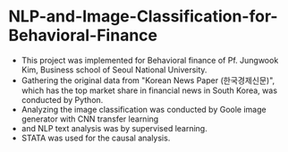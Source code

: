# NLP-and-Image-Classification-for-Behavioral-Finance

- This project was implemented for Behavioral finance of Pf. Jungwook Kim, Business school of Seoul National University. 
- Gathering the original data from "Korean News Paper (한국경제신문)", which has the top market share in financial news in South Korea, was conducted by Python. 
- Analyzing the image classification was conducted by Goole image generator with CNN transfer learning 
- and NLP text analysis was by supervised learning. 
- STATA was used for the causal analysis.
